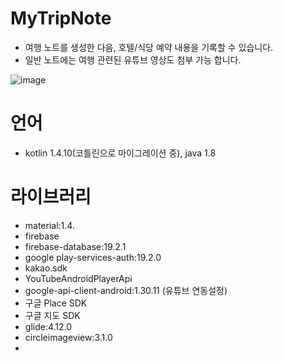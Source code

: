 # MyTripNote
- 여행 노트를 생성한 다음, 호텔/식당 예약 내용을 기록할 수 있습니다.
- 일반 노트에는 여행 관련된 유튜브 영상도 첨부 가능 합니다.

![image](https://github.com/wkimdev/MyTripNote/assets/32521173/59b50e78-bdb5-4e38-a624-fe072b2f5513)


# 언어
- kotlin 1.4.10(코틀린으로 마이그레이션 중), java 1.8

# 라이브러리
- material:1.4.
- firebase
- firebase-database:19.2.1
- google play-services-auth:19.2.0
- kakao.sdk
- YouTubeAndroidPlayerApi
- google-api-client-android:1.30.11 (유튜브 연동설정)
- 구글 Place SDK
- 구글 지도 SDK
- glide:4.12.0
- circleimageview:3.1.0
- 

